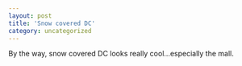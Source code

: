 ```yaml
---
layout: post
title: 'Snow covered DC'
category: uncategorized
---
```


By the way, snow covered DC looks really cool...especially the mall.
